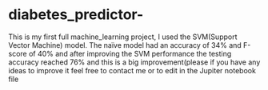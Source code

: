 # diabetes_predictor-
This is my first full machine_learning project, I used the SVM(Support Vector Machine) model. The naïve model had an accuracy of 34% and F-score of  40% and after improving the SVM performance the testing accuracy reached 76% and this is a big improvement(please if you have any ideas to improve it feel free to contact me or to edit in the Jupiter notebook file   

